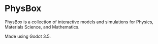 # PhysBox
PhysBox is a collection of interactive models and simulations for Physics, Materials Science, and Mathematics.

Made using Godot 3.5.


